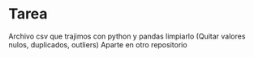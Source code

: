 # Tarea
Archivo csv que trajimos con python y pandas
limpiarlo (Quitar valores nulos, duplicados, outliers)
Aparte en otro repositorio
